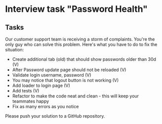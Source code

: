 # Interview task "Password Health"

## Tasks

 Our customer support team is receiving a storm of complaints. You're the only guy who can solve this problem. Here's what you have to do to fix the situation:

* Create additional tab (old) that should show passwords older than 30d (V)
* After Password update page should not be reloaded (V)
* Validate login username, password (V)
* You may notice that logout button is not working (V)
* Add loader to login page (V)
* Add tests (V)
* Refactor to make the code neat and clean - this will keep your teammates happy
* Fix as many errors as you notice


Please push your solution to a GitHub repository.
